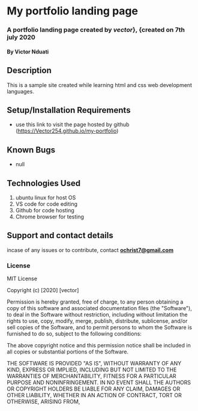 #  My portfolio landing page
### A portfolio landing page created by *vector*}, {created on 7th july 2020
#### By **Victor Nduati**
## Description
This is a sample site created while learning html and css web development languages.
## Setup/Installation Requirements
* use this link to visit the page hosted by github (https://Vector254.github.io/my-portfolio)
## Known Bugs
* null
## Technologies Used
 1. ubuntu linux for host OS
 2. VS code for code editing
 3. Github for code hosting
 4. Chrome browser for testing
## Support and contact details
incase of any issues or to contribute, contact **ochrist7@gmail.com**
### License
MIT License

Copyright (c) [2020] [vector]

Permission is hereby granted, free of charge, to any person obtaining a copy
of this software and associated documentation files (the "Software"), to deal
in the Software without restriction, including without limitation the rights
to use, copy, modify, merge, publish, distribute, sublicense, and/or sell
copies of the Software, and to permit persons to whom the Software is
furnished to do so, subject to the following conditions:

The above copyright notice and this permission notice shall be included in all
copies or substantial portions of the Software.

THE SOFTWARE IS PROVIDED "AS IS", WITHOUT WARRANTY OF ANY KIND, EXPRESS OR
IMPLIED, INCLUDING BUT NOT LIMITED TO THE WARRANTIES OF MERCHANTABILITY,
FITNESS FOR A PARTICULAR PURPOSE AND NONINFRINGEMENT. IN NO EVENT SHALL THE
AUTHORS OR COPYRIGHT HOLDERS BE LIABLE FOR ANY CLAIM, DAMAGES OR OTHER
LIABILITY, WHETHER IN AN ACTION OF CONTRACT, TORT OR OTHERWISE, ARISING FROM,